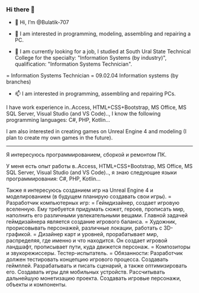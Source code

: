 ### Hi there 👋

- 👋 Hi, I’m @Bulatik-707

- 👀 I am interested in programming, modeling, assembling and repairing a PC.

- 🌱 I am currently looking for a job, I studied at South Ural State Technical College for the specialty: "Information Systems (by industry)", 
qualification: "Information Systems Technician".

= Information Systems Technician
= 09.02.04 Information systems (by branches)

- 📫 I am interested in programming, assembling and repairing PCs. 

I have work experience in..Access, HTML+CSS+Bootstrap, MS Office, MS SQL Server, Visual Studio (and VS Code)..,
I know the following programming languages: C#, PHP, Kotlin...

I am also interested in creating games on Unreal Engine 4 and modeling (I plan to create my own games in the future).

------------------------
Я интересуюсь программированием, сборкой и ремонтом ПК. 

У меня есть опыт работы в..Access, HTML+CSS+Bootstrap, MS Office, MS SQL Server, Visual Studio (and VS Code).., 
я знаю следующие языки программирования: C#, PHP, Kotlin...

Также я интересуюсь созданием игр на Unreal Engine 4 и моделированием (в будущем планирую создавать свои игры).
= Разработчик компьютерных игр:
= Геймдизайнер, создает игровую вселенную. Ему требуется придумать сюжет, героев, прописать мир, наполнить его различными увлекательными вещами. Главной задачей геймдизайнера является создание игрового баланса.
= Художник,  прорисовывать персонажей, различные локации, работать с 3D-графикой.
= Дизайнер карт и уровней, прорабатывает мир, распределяя, где именно и что находится. Он создает игровой ландшафт, прописывает пути, куда движется персонаж.
= Композиторы и звукорежиссеры. Тестер-испытатель.
= Обязанности:
    Разработчик должен тестировать концепцию игрового процесса.
    Создавать геймплей.
    Разрабатывать и писать сценарий, а также оптимизировать его.
    Создавать игры для мобильных устройств.
    Рассчитывать дальнейшую монетизацию проекта.
    Создавать игровые персонажи, объекты и компоненты.




<!--
**Bulatik-707/Bulatik-707** is a ✨ _special_ ✨ repository because its `README.md` (this file) appears on your GitHub profile.

Here are some ideas to get you started:

- 🔭 I’m currently working on ...
- 🌱 I’m currently learning ...
- 👯 I’m looking to collaborate on ...
- 🤔 I’m looking for help with ...
- 💬 Ask me about ...
- 📫 How to reach me: ...
- 😄 Pronouns: ...
- ⚡ Fun fact: ...
-->
